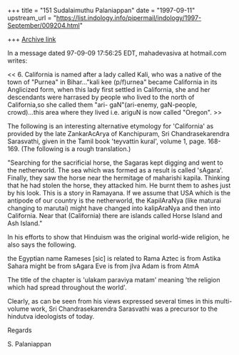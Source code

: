 +++
title = "151 Sudalaimuthu Palaniappan"
date = "1997-09-11"
upstream_url = "https://list.indology.info/pipermail/indology/1997-September/009204.html"

+++
[Archive link](https://list.indology.info/pipermail/indology/1997-September/009204.html)

In a message dated 97-09-09 17:56:25 EDT, mahadevasiva at hotmail.com writes:

<< 6. California is named after a lady called Kali, who was a native of the
 town of "Purnea" in Bihar..."kali kee (p/f)urnea" became California in
 its Anglicized form, when this lady first settled in California, she and
 her descendants were harrased by people who lived to the north of
 California,so she called them "ari- gaN"(ari-enemy, gaN-people,
 crowd)...this area where they lived i.e. ariguN is now called "Oregon". >>

The following is an interesting alternative etymology for 'California' as
provided by the late ZankarAcArya of Kanchipuram, Sri Chandrasekarendra
Sarasvathi, given in the Tamil book 'teyvattin kural', volume 1, page.
168-169. (The following is a rough translation.)

"Searching for the sacrificial horse, the Sagaras kept digging and went to
the netherworld. The sea which was formed as a result is called 'sAgara'.
Finally, they saw the horse near the hermitage of maharishi kapila. Thinking
that he had stolen the horse, they attacked him. He burnt them to ashes just
by his look. This is a story in Ramayana. If we assume that USA which is the
antipode of our country is the netherworld, the KapilAraNya (like maturai
changing to marutai) might have changed into  kalipAraNya and then into
California. Near that (California) there are islands called Horse Island and
Ash Island."

In his efforts to show that Hinduism was the original world-wide religion, he
also says the following.

the Egyptian name Rameses [sic] is related to Rama
Aztec is from Astika
Sahara might be from sAgara
Eve is from jIva
Adam is from AtmA

The title of the chapter is 'ulakam paraviya matam' meaning 'the religion
which had spread throughout the world'.

Clearly, as can be seen from his views expressed several times in this
multi-volume work, Sri Chandrasekarendra Sarasvathi was a precursor to the
hindutva ideologists of today.

Regards

S. Palaniappan



